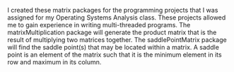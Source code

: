 I created these matrix packages for the programming projects that I was assigned for my Operating Systems Analysis class. These projects allowed me to gain experience in writing multi-threaded programs.
The matrixMultiplication package will generate the product matrix that is the result of multiplying two matrices together.
The saddlePointMatrix package will find the saddle point(s) that may be located within a matrix. A saddle point is an element of the matrix such that it is the minimum element in its row and maximum in its column.
